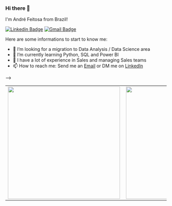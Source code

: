 ### Hi there 👋

I'm André Feitosa from Brazil! 

[![Linkedin Badge](https://img.shields.io/badge/-LinkedIn-blue?style=flat-square&logo=Linkedin&logoColor=white&link=www.linkedin.com/in/andrefeitosa)](www.linkedin.com/in/andrefeitosa)
[![Gmail Badge](https://img.shields.io/badge/-Gmail-c14438?style=flat-square&logo=Gmail&logoColor=white&link=mailto:andrefeitosa9@gmail.com)](mailto:andrefeitosa9@gmail.com)

Here are some informations to start to know me:

- 🔭 I’m looking for a migration to Data Analysis / Data Science area
- 🌱 I’m currently learning Python, SQL and Power BI
- 💼 I have a lot of experience in Sales and managing Sales teams
- 📫 How to reach me: Send me an [Email](mailto:andrefeitosa9@gmail.com.br) or DM me on [LinkedIn](www.linkedin.com/in/andrefeitosa)

-->

  <table>
    <tr>
        <td><img width="350px" align="left" src="https://github-readme-stats.vercel.app/api/top-langs/?username=andrefeitosa9&show_icons=true&layout=compact&theme=solarized-light" /></td>
        <td><img width="350px" align="left" src="https://github-readme-stats.vercel.app/api?username=andrefeitosa9&show_icons=true&hide_rank=true&theme=solarized-light"/></td>
    </tr>   
</table>

